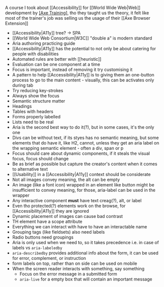 A course I took about [[Accessibility]] for [[World Wide Web|Web]] development by [[Axe Training]](?), tho they taught us the theory, it felt like most of the trainer's job was selling us the usage of their [[Axe Browser Extension]]

- [[Accessibility|A11y]] tree? -> SPA
- [[World Wide Web Consortium|W3C]] "double a" is modern standard
- Aria authoring practicing guide
- [[Accessibility|A11y]] has the potential to not only be about catering for people with disabilities
- Automated rules are better with [[heuristic]]
- Evaluation can be one component at a time
- Focus is important, instead of removing it try customising it
- A pattern to help [[Accessibility|A11y]] is to giving them an one-button process to go to the main content - visually, this can be activates only during tab
- Try reducing key-strokes
- Always show the focus
- Semantic structure matter
- Headings
- Tables with headers
- Forms properly labelled
- Lists need to be real
- Aria is the second best way to do it(?), but in some cases, it's the only one
- Divs can be without text, if its styes has no semantic meaning, but some elements that do have it, like H2, cannot, unless they get an aria label on the wrapping semantic element - often a div, span or p
- Focus should care about dynamic components, if it steals the visual focus, focus should change
- Be as brief as possible but capture the creator's content when it comes to alternative text
- [[Usability]] in a [[Accessibility|A11y]] context should be considerate
- Not all images convey meaning, the alt can be empty
- An image (like a font icon) wrapped in an element like button might be insufficient to convey meaning, for those, aria-label can be used in the wrapper
- Any interactive component **must** have text creag(?), alt, or label
- Even tho protected(?) elements work on the browse, for [[Accessibility|A11y]] they are ignored
- Dynamic placement of images can cause bad contrast
- TH element have a scope attribute
- Everything we can interact with have to have an interactable name
- Grouping tags (like fieldsets) also need labels
- Radio buttons need groupings
- Aria is only used when we need to, so it takes precedence i.e. in case of labels vs `aria-labeledby`
- `aria-describedby` provides additional info about the form, it can be used for error, complement, or instruction
- form labels on top, rather than on side can be used on mobile
- When the screen reader interacts with something, say something
	- Focus on the error message in a submitted form
	- `aria-live` for a empty box that will contain an important message